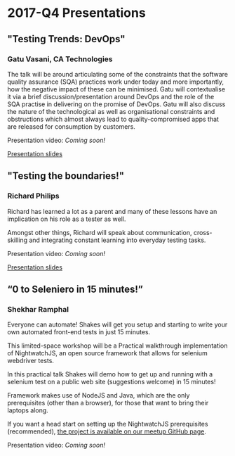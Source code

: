 # 2017-Q4 Presentations

## "Testing Trends: DevOps" 
### Gatu Vasani, CA Technologies 

The talk will be around articulating some of the constraints that the software quality assurance (SQA) practices work under today and more importantly, how the negative impact of these can be minimised. Gatu will contextualise it via a brief discussion/presentation around DevOps and the role of the SQA practise in delivering on the promise of DevOps. Gatu will also discuss the nature of the technological as well as organisational constraints and obstructions which almost always lead to quality-compromised apps that are released for consumption by customers.

Presentation video: _Coming soon!_

[Presentation slides](DevOps_and_GT_messaging_by_Gatu_Vasani.pdf)

## "Testing the boundaries!" 
### Richard Philips

Richard has learned a lot as a parent and many of these lessons have an implication on his role as a tester as well.

Amongst other things, Richard will speak about communication, cross-skilling and integrating constant learning into everyday testing tasks.

Presentation video: _Coming soon!_

[Presentation slides](Testing_the_boundaries_by_Richard_Philips.pdf)

## “0 to Seleniero in 15 minutes!”
### Shekhar Ramphal

Everyone can automate! Shakes will get you setup and starting to write your own automated front-end tests in just 15 minutes.

This limited-space workshop will be a Practical walkthrough implementation of NightwatchJS, an open source framework that allows for selenium webdriver tests.

In this practical talk Shakes will demo how to get up and running with a selenium test on a public web site (suggestions welcome) in 15 minutes!

Framework makes use of NodeJS and Java, which are the only prerequisites (other than a browser), for those that want to bring their laptops along.

If you want a head start on setting up the NightwatchJS prerequisites (recommended), [the project is available on our meetup GitHub page](https://github.com/cape-town-testing/tooling/tree/master/nightwatchjs).

Presentation video: _Coming soon!_

